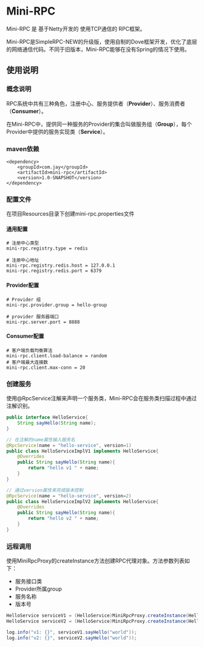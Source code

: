 # Mini-RPC

Mini-RPC 是 基于Netty开发的 使用TCP通信的 RPC框架。

Mini-RPC是SimpleRPC-NEW的升级版，使用自制的Dove框架开发，优化了底层的网络通信代码。不同于旧版本，Mini-RPC能够在没有Spring的情况下使用。

## 使用说明

### 概念说明

RPC系统中共有三种角色，注册中心、服务提供者（**Provider**）、服务消费者（**Consumer**）。

在Mini-RPC中，提供同一种服务的Provider的集合叫做服务组（**Group**），每个Provider中提供的服务实现类（**Service**）。

### maven依赖

```xml-dtd
<dependency>
	<groupId>com.jay</groupId>
    <artifactId>mini-rpc</artifactId>
    <version>1.0-SNAPSHOT</version>
</dependency>
```

### 配置文件

在项目Resources目录下创建mini-rpc.properties文件

#### 通用配置

```properties
# 注册中心类型
mini-rpc.registry.type = redis

# 注册中心地址
mini-rpc.registry.redis.host = 127.0.0.1
mini-rpc.registry.redis.port = 6379
```

#### Provider配置

```properties
# Provider 组
mini-rpc.provider.group = hello-group

# provider 服务器端口
mini-rpc.server.port = 8888
```

#### Consumer配置

```properties
# 客户端负载均衡算法
mini-rpc.client.load-balance = random
# 客户端最大连接数
mini-rpc.client.max-conn = 20
```

### 创建服务

使用@RpcService注解来声明一个服务类，Mini-RPC会在服务类扫描过程中通过注解识别。

```java
public interface HelloService{
    String sayHello(String name);
}

// 在注解的name属性输入服务名
@RpcService(name = "hello-service", version=1)
public class HelloServiceImplV1 implements HelloService{
    @Overrides
    public String sayHello(String name){
        return "hello v1 " + name;
    }
}

// 通过version属性来完成版本控制
@RpcService(name = "hello-service", version=2)
public class HelloServiceImplV2 implements HelloService{
    @Overrides
    public String sayHello(String name){
        return "hello v2 " + name;
    }
}
```



### 远程调用

使用MiniRpcProxy的createInstance方法创建RPC代理对象。方法参数列表如下：

- 服务接口类
- Provider所属group
- 服务名称
- 版本号

```java
HelloService serviceV1 = (HelloService)MiniRpcProxy.createInstance(HelloService.class, "hello-group", "hello-service", 1);
HelloService serviceV2 = (HelloService)MiniRpcProxy.createInstance(HelloService.class, "hello-group", "hello-service", 2);

log.info("v1: {}", serviceV1.sayHello("world"));
log.info("v2: {}", serviceV2.sayHello("world"));
```

